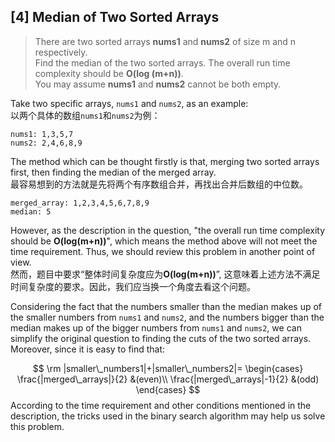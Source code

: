 ## [4] Median of Two Sorted Arrays

> There are two sorted arrays **nums1** and **nums2** of size m and n respectively.<br>
> Find the median of the two sorted arrays. The overall run time complexity should be **O(log (m+n))**.<br>
> You may assume **nums1** and **nums2** cannot be both empty.

Take two specific arrays, `nums1` and `nums2`, as an example:<br>
以两个具体的数组`nums1`和`nums2`为例：
```
nums1: 1,3,5,7
nums2: 2,4,6,8,9
```
The method which can be thought firstly is that, merging two sorted arrays first, then finding the median of the merged array. <br>
最容易想到的方法就是先将两个有序数组合并，再找出合并后数组的中位数。
```
merged_array: 1,2,3,4,5,6,7,8,9
median: 5
```
However, as the description in the question, "the overall run time complexity should be **O(log(m+n))**", which means the method above will not meet the time requirement. Thus, we should review this problem in another point of view.<br>
然而，题目中要求“整体时间复杂度应为**O(log(m+n))**”, 这意味着上述方法不满足时间复杂度的要求。因此，我们应当换一个角度去看这个问题。

Considering the fact that the numbers smaller than the median makes up of the smaller numbers from `nums1` and `nums2`, and the numbers bigger than the median makes up of the bigger numbers from `nums1` and `nums2`, we can simplify the original question to finding the cuts of the two sorted arrays. Moreover, since it is easy to find that:

$$
\rm
|smaller\_numbers1|+|smaller\_numbers2|=
\begin{cases}
\frac{|merged\_arrays|}{2} &(even)\\
\frac{|merged\_arrays|-1}{2} &(odd)
\end{cases}
$$
According to the time requirement and other conditions mentioned in the description, the tricks used in the binary search algorithm may help us solve this problem.

